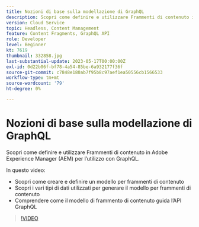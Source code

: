```yaml
---
title: Nozioni di base sulla modellazione di GraphQL
description: Scopri come definire e utilizzare Frammenti di contenuto in Adobe Experience Manager (AEM) per l’utilizzo con GraphQL.
version: Cloud Service
topic: Headless, Content Management
feature: Content Fragments, GraphQL API
role: Developer
level: Beginner
kt: 7619
thumbnail: 332858.jpg
last-substantial-update: 2023-05-17T00:00:00Z
exl-id: 0d22b06f-bf78-4a54-85be-6a932177f36f
source-git-commit: c7848e180ab7f95b8c97aef1ea50556cb1566533
workflow-type: tm+mt
source-wordcount: '79'
ht-degree: 0%

---
```


# Nozioni di base sulla modellazione di GraphQL

Scopri come definire e utilizzare Frammenti di contenuto in Adobe Experience Manager (AEM) per l’utilizzo con GraphQL.

In questo video:

+ Scopri come creare e definire un modello per frammenti di contenuto
+ Scopri i vari tipi di dati utilizzati per generare il modello per frammenti di contenuto
+ Comprendere come il modello di frammento di contenuto guida l’API GraphQL

>[!VIDEO](https://video.tv.adobe.com/v/332858?quality=12&learn=on)
